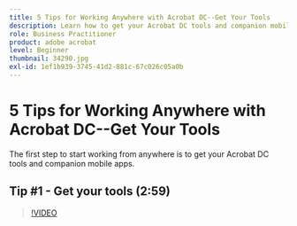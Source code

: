 ```yaml
---
title: 5 Tips for Working Anywhere with Acrobat DC--Get Your Tools
description: Learn how to get your Acrobat DC tools and companion mobile apps to work from anywhere
role: Business Practitioner
product: adobe acrobat
level: Beginner
thumbnail: 34290.jpg
exl-id: 1ef1b939-3745-41d2-881c-67c026c05a0b
---
```

# 5 Tips for Working Anywhere with Acrobat DC--Get Your Tools 

The first step to start working from anywhere is to get your Acrobat DC tools and companion mobile apps.

## Tip #1 - Get your tools (2:59)

>[!VIDEO](https://video.tv.adobe.com/v/34290)
